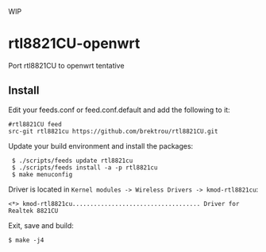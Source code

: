 WIP

# rtl8821CU-openwrt
Port rtl8821CU to openwrt tentative

## Install

Edit your feeds.conf or feed.conf.default and add the following to it:

    #rtl8821CU feed
    src-git rtl8821cu https://github.com/brektrou/rtl8821CU.git

Update your build environment and install the packages:

     $ ./scripts/feeds update rtl8821cu
     $ ./scripts/feeds install -a -p rtl8821cu
     $ make menuconfig

Driver is located in `Kernel modules -> Wireless Drivers -> kmod-rtl8821cu`:

    <*> kmod-rtl8821cu.................................... Driver for Realtek 8821CU

Exit, save and build:

    $ make -j4
